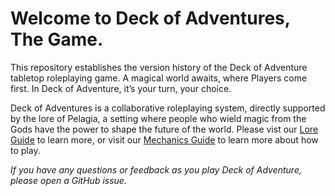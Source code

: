 # Welcome to Deck of Adventures, The Game.

This repository establishes the version history of the Deck of Adventure tabletop
roleplaying game. A magical world awaits, where Players come first. In Deck of
Adventure, it’s your turn, your choice.

Deck of Adventures is a collaborative roleplaying system, directly supported by the lore
of Pelagia, a setting where people who wield magic from the Gods have the power to
shape the future of the world. Please vist our
[Lore Guide](./2_Lore/Pelagia/01_Introduction.md) to learn more, or visit our
[Mechanics Guide](1_Mechanics/01_PlayerGuide_Full.md) to learn more about how to play.

*If you have any questions or feedback as you play Deck of Adventure, please open a
 GitHub issue.*
